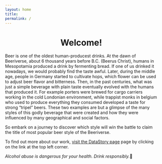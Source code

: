 ```yaml
---
layout: home
title: 
permalink: /
---
```


<div style="text-align: center;">
  <h1>Welcome!</h1>
</div>

Beer is one of the oldest human-producest drinks. At the dawn of Beeriverse, about 6 thousand years before B.C. (Beerus Christ), humans in Mesopotamia produced a drink by fermenting bread. If one of us drinked it nowadays, we would probably find the taste awful. Later, during the middle age, people in Germany started to cultivate hops, which flower can be used to adjust beer flavor and bitterness. Then, in the past centuries, what was just a simple beverage with plain taste eventually evolved with the humans that produced it. For example porters were brewed for cargo carriers working in the cold Londonian environment, while trappist monks in belgium who used to produce everything they consumed developed a taste for strong “tripel” beers. These two examples are but a glimpse of the many styles of this godly beverage that were created and how they were influenced by many geographical and social factors.


So embark on a journey to discover which style will win the battle to claim the title of most popular beer style of the Beeriverse.

To find out more about our work, <a href="[URL_of_DataStory_page](https://tcastal.github.io/dondada/datastory.html)">visit the DataStory page</a> page by clicking on the link at the top left corner.

*Alcohol abuse is dangerous for your health. Drink responsibly.*🍺
